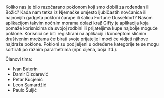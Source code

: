 Koliko nas je bilo razočarano poklonom koji smo dobili za rođendan ili Božić? Kada nam tetka iz Njemačke umjesto ljubičastih novčanica ili najnovijih gadgeta pokloni čarape ili šalicu Fortune Dusseldorf? Našom aplikacijom takvim noćnim morama dolazi kraj! Gifty je aplikacija koja pomaže korisnicima da svojoj rodbini ili prijateljima kupe najbolje moguće poklone. Korisnici će biti registirani na aplikaciji i konceptom sličnim društvenim mrežama će birati svoje prijatelje i moći će vidjeti njihove najdraže poklone. Pokloni su podijeljeni u određene kategorije te se mogu sortirati po raznim parametrima (npr. cijena, boja itd.).

Članovi tima:
 * Ivan Buterin
 * Damir Dizdarević
 * Petar Kucjenić
 * Leon Samardžić
 * Paulo Šuljić
